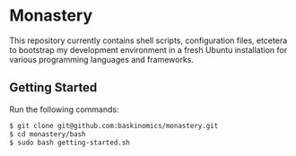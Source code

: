 # Monastery

This repository currently contains shell scripts, configuration files, etcetera to bootstrap my development environment in a fresh Ubuntu installation for various programming languages and frameworks.



## Getting Started

Run the following commands:

```bash
$ git clone git@github.com:baskinomics/monastery.git
$ cd monastery/bash
$ sudo bash getting-started.sh
```